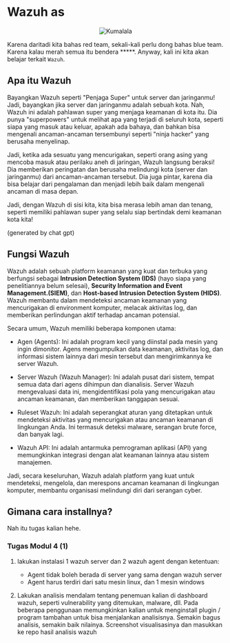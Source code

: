 # Wazuh as

<div style="text-align: center;">
  <img src="https://c.tenor.com/hteXSQeUw2QAAAAM/kumalala-kumalala-kumala-savesta-kumalala.gif" alt="Kumalala">
</div>

Karena daritadi kita bahas red team, sekali-kali perlu dong bahas blue team. Karena kalau merah semua itu bendera *****. Anyway, kali ini kita akan belajar terkait ``Wazuh``.

## Apa itu Wazuh
Bayangkan Wazuh seperti "Penjaga Super" untuk server dan jaringanmu! Jadi, bayangkan jika server dan jaringanmu adalah sebuah kota. Nah, Wazuh ini adalah pahlawan super yang menjaga keamanan di kota itu. Dia punya "superpowers" untuk melihat apa yang terjadi di seluruh kota, seperti siapa yang masuk atau keluar, apakah ada bahaya, dan bahkan bisa mengenali ancaman-ancaman tersembunyi seperti "ninja hacker" yang berusaha menyelinap.

Jadi, ketika ada sesuatu yang mencurigakan, seperti orang asing yang mencoba masuk atau perilaku aneh di jaringan, Wazuh langsung beraksi! Dia memberikan peringatan dan berusaha melindungi kota (server dan jaringanmu) dari ancaman-ancaman tersebut. Dia juga pintar, karena dia bisa belajar dari pengalaman dan menjadi lebih baik dalam mengenali ancaman di masa depan.

Jadi, dengan Wazuh di sisi kita, kita bisa merasa lebih aman dan tenang, seperti memiliki pahlawan super yang selalu siap bertindak demi keamanan kota kita!

(generated by chat gpt)

## Fungsi Wazuh
Wazuh adalah sebuah platform keamanan yang kuat dan terbuka yang berfungsi sebagai **Intrusion Detection System (IDS)** (hayo siapa yang penelitiannya belum selesai), **Security Information and Event Management.(SIEM)**, dan **Host-based Intrusion Detection System (HIDS)**. Wazuh membantu dalam mendeteksi ancaman keamanan yang mencurigakan di environment komputer, melacak aktivitas log, dan memberikan perlindungan aktif terhadap ancaman potensial.

Secara umum, Wazuh memiliki beberapa komponen utama:

- Agen (Agents): Ini adalah program kecil yang diinstal pada mesin yang ingin dimonitor. Agens mengumpulkan data keamanan, aktivitas log, dan informasi sistem lainnya dari mesin tersebut dan mengirimkannya ke server Wazuh.

- Server Wazuh (Wazuh Manager): Ini adalah pusat dari sistem, tempat semua data dari agens dihimpun dan dianalisis. Server Wazuh mengevaluasi data ini, mengidentifikasi pola yang mencurigakan atau ancaman keamanan, dan memberikan tanggapan sesuai.

- Ruleset Wazuh: Ini adalah seperangkat aturan yang ditetapkan untuk mendeteksi aktivitas yang mencurigakan atau ancaman keamanan di lingkungan Anda. Ini termasuk deteksi malware, serangan brute force, dan banyak lagi.

- Wazuh API: Ini adalah antarmuka pemrograman aplikasi (API) yang memungkinkan integrasi dengan alat keamanan lainnya atau sistem manajemen.

Jadi, secara keseluruhan, Wazuh adalah platform yang kuat untuk mendeteksi, mengelola, dan merespons ancaman keamanan di lingkungan komputer, membantu organisasi melindungi diri dari serangan cyber.


## Gimana cara installnya?
Nah itu tugas kalian hehe.


### Tugas Modul 4 (1)
1. lakukan instalasi 1 wazuh server dan 2 wazuh agent dengan ketentuan:

    - Agent tidak boleh berada di server yang sama dengan wazuh server
    - Agent harus terdiri dari satu mesin linux, dan 1 mesin windows

2. Lakukan analisis mendalam tentang penemuan kalian di dashboard wazuh, seperti vulnerability yang ditemukan, malware, dll. Pada beberapa penggunaan memungkinkan kalian untuk menginstall plugin / program tambahan untuk bisa menjalankan analisisnya. Semakin bagus analisis, semakin baik nilainya. Screenshot visualisasinya dan masukkan ke repo hasil analisis wazuh
